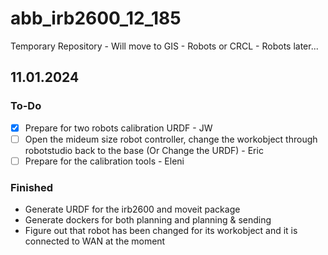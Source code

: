 # abb_irb2600_12_185
Temporary Repository - Will move to GIS - Robots or CRCL - Robots later...

## 11.01.2024
### To-Do
- [X] Prepare for two robots calibration URDF - JW
- [ ] Open the mideum size robot controller, change the workobject through robotstudio back to the base (Or Change the URDF) - Eric
- [ ] Prepare for the calibration tools - Eleni
### Finished
- Generate URDF for the irb2600 and moveit package
- Generate dockers for both planning and planning & sending
- Figure out that robot has been changed for its workobject and it is connected to WAN at the moment